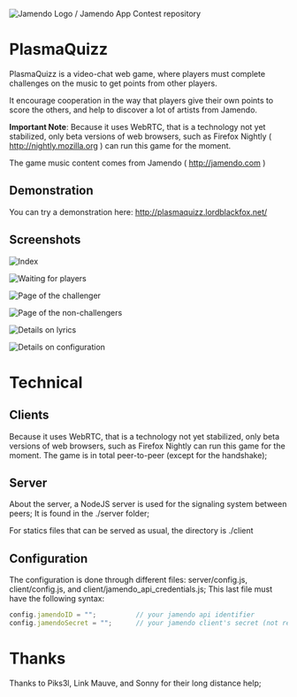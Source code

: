 ![Jamendo Logo / Jamendo App Contest repository](http://blog.jamendo.com.s3.amazonaws.com/wp-content/uploads/2012/04/jamendo_logo2.png "Jamendo App Contest 2013")

PlasmaQuizz
===========

PlasmaQuizz is a video-chat web game, where players must complete challenges on the music to get points from other players.

It encourage cooperation in the way that players give their own points to score the others, and help to discover a lot of artists from Jamendo.

**Important Note**: Because it uses WebRTC, that is a technology not yet stabilized, only beta versions of web browsers, such as Firefox Nightly ( http://nightly.mozilla.org ) can run this game for the moment.

The game music content comes from Jamendo ( http://jamendo.com )

Demonstration
-------------

You can try a demonstration here: http://plasmaquizz.lordblackfox.net/


Screenshots
-----------

![Index](https://raw.github.com/lordblackfox/jamendo-contest/master/screenshots/index.png)

![Waiting for players](https://raw.github.com/lordblackfox/jamendo-contest/master/screenshots/stage0.png)

![Page of the challenger](https://raw.github.com/lordblackfox/jamendo-contest/master/screenshots/stage1.png)

![Page of the non-challengers](https://raw.github.com/lordblackfox/jamendo-contest/master/screenshots/stage2.png)

![Details on lyrics](https://raw.github.com/lordblackfox/jamendo-contest/master/screenshots/lyrics.png)

![Details on configuration](https://raw.github.com/lordblackfox/jamendo-contest/master/screenshots/configuration.png)

Technical
=========

Clients
-------
Because it uses WebRTC, that is a technology not yet stabilized, only beta versions of web browsers, such as Firefox Nightly can run this game for the moment. The game is in total peer-to-peer (except for the handshake);

Server
------
About the server, a NodeJS server is used for the signaling system between peers; It is found in the ./server folder;

For statics files that can be served as usual, the directory is ./client

Configuration
-------------
The configuration is done through different files: server/config.js, client/config.js, and client/jamendo_api_credentials.js; This last file must have the following syntax:

```javascript
config.jamendoID = "";          // your jamendo api identifier
config.jamendoSecret = "";      // your jamendo client's secret (not really needed)
```

Thanks
======

Thanks to Piks3l, Link Mauve, and Sonny for their long distance help;

